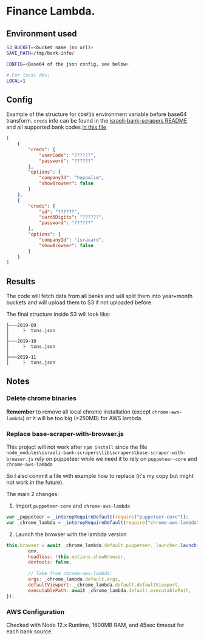 # Finance Lambda.

## Environment used

```bash
S3_BUCKET=<bucket name (no url)>
SAVE_PATH=/tmp/bank-info/

CONFIG=<Base64 of the json config, see below>

# For local dev:
LOCAL=1
```

## Config
Example of the structure for `CONFIG` environment variable before base64 transform. `creds` info can be found in the [israeli-bank-scrapers README](https://github.com/eshaham/israeli-bank-scrapers#specific-definitions-per-scraper) and all supported bank codes [in this file](https://github.com/eshaham/israeli-bank-scrapers/blob/6badcdb1239773cb6af581c45a0f08a79d3ae929/src/definitions.ts#L5) 

```json
[
    {
        "creds": {
            "userCode": "??????",
            "password": "??????"
        },
        "options": {
            "companyId": "hapoalim",
            "showBrowser": false
        }
    },
    {
        "creds": {
            "id": "??????",
            "card6Digits": "??????",
            "password": "??????"
        },
        "options": {
            "companyId": "isracard",
            "showBrowser": false
        }
    }
]
```

## Results
The code will fetch data from all banks and will split them into year+month buckets and will upload them to S3 if not uploaded before.

The final structure inside S3 will look like:
```
├───2019-09
│     ├  txns.json
│
├───2019-10
│     ├  txns.json
│
├───2019-11
│     ├  txns.json
```

## Notes

### Delete chrome binaries
__Remember__ to remove all local chrome installation (except `chrome-aws-lambda`) or it will be too big (>250MB) for AWS lambda.


### Replace base-scraper-with-browser.js

This project will not work after `npm install` since the file  `node_modules\israeli-bank-scrapers\lib\scrapers\base-scraper-with-browser.js` rely on puppeteer while we need it to rely on `puppeteer-core` and `chrome-aws-lambda`

So I also commit a file with example how to replace (it's my copy but might not work in the future).

The main 2 changes:
1. Import `puppeteer-core` and `chrome-aws-lambda` 

```js
var _puppeteer = _interopRequireDefault(require("puppeteer-core"));
var _chrome_lambda = _interopRequireDefault(require("chrome-aws-lambda"));

```

2. Launch the browser with the lambda version

```js
this.browser = await _chrome_lambda.default.puppeteer._launcher.launch({
        env,
        headless: !this.options.showBrowser,
        devtools: false,
        
        // Take from chrome-aws-lambda:
        args: _chrome_lambda.default.args,
        defaultViewport: _chrome_lambda.default.defaultViewport,
        executablePath: await _chrome_lambda.default.executablePath,
});
```

### AWS Configuration

Checked with Node 12.x Runtime, 1600MB RAM, and 45sec timeout for each bank source.